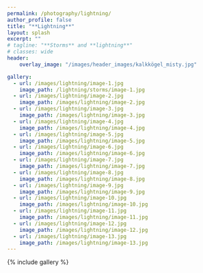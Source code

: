 ```yaml
---
permalink: /photography/lightning/
author_profile: false
title: "**Lightning**"
layout: splash
excerpt: ""
# tagline: "**Storms** and **lightning**"
# classes: wide
header: 
    overlay_image: "/images/header_images/kalkkögel_misty.jpg"

gallery:
  - url: /images/lightning/image-1.jpg
    image_path: /lightning/storms/image-1.jpg
  - url: /images/lightning/image-2.jpg
    image_path: /images/lightning/image-2.jpg
  - url: /images/lightning/image-3.jpg
    image_path: /images/lightning/image-3.jpg
  - url: /images/lightning/image-4.jpg
    image_path: /images/lightning/image-4.jpg
  - url: /images/lightning/image-5.jpg
    image_path: /images/lightning/image-5.jpg
  - url: /images/lightning/image-6.jpg
    image_path: /images/lightning/image-6.jpg
  - url: /images/lightning/image-7.jpg
    image_path: /images/lightning/image-7.jpg
  - url: /images/lightning/image-8.jpg
    image_path: /images/lightning/image-8.jpg
  - url: /images/lightning/image-9.jpg
    image_path: /images/lightning/image-9.jpg
  - url: /images/lightning/image-10.jpg
    image_path: /images/lightning/image-10.jpg
  - url: /images/lightning/image-11.jpg
    image_path: /images/lightning/image-11.jpg
  - url: /images/lightning/image-12.jpg
    image_path: /images/lightning/image-12.jpg
  - url: /images/lightning/image-13.jpg
    image_path: /images/lightning/image-13.jpg
---
```


{% include gallery %}